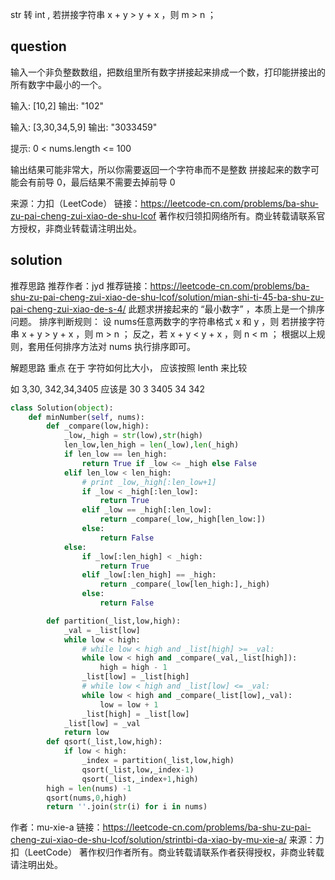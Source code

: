 str 转 int , 若拼接字符串 x + y > y + x ，则 m > n ；

## question
输入一个非负整数数组，把数组里所有数字拼接起来排成一个数，打印能拼接出的所有数字中最小的一个。


输入: [10,2]
输出: "102"

输入: [3,30,34,5,9]
输出: "3033459"
 

提示:
0 < nums.length <= 100

输出结果可能非常大，所以你需要返回一个字符串而不是整数
拼接起来的数字可能会有前导 0，最后结果不需要去掉前导 0

来源：力扣（LeetCode）
链接：https://leetcode-cn.com/problems/ba-shu-zu-pai-cheng-zui-xiao-de-shu-lcof
著作权归领扣网络所有。商业转载请联系官方授权，非商业转载请注明出处。

## solution
推荐思路
推荐作者：jyd
推荐链接：https://leetcode-cn.com/problems/ba-shu-zu-pai-cheng-zui-xiao-de-shu-lcof/solution/mian-shi-ti-45-ba-shu-zu-pai-cheng-zui-xiao-de-s-4/
此题求拼接起来的 “最小数字” ，本质上是一个排序问题。
排序判断规则： 设 nums任意两数字的字符串格式 x 和 y ，则
若拼接字符串 x + y > y + x ，则 m > n ；
反之，若 x + y < y + x ，则 n < m ；
根据以上规则，套用任何排序方法对 nums 执行排序即可。





解题思路
重点 在于 字符如何比大小， 应该按照 lenth 来比较

如 3,30, 342,34,3405
应该是 30 3 3405 34 342

```py
class Solution(object):
    def minNumber(self, nums):
        def _compare(low,high):
            _low,_high = str(low),str(high)
            len_low,len_high = len(_low),len(_high)
            if len_low == len_high:
                return True if _low <= _high else False
            elif len_low < len_high:
                # print _low,_high[:len_low+1]
                if _low < _high[:len_low]:
                    return True 
                elif _low == _high[:len_low]:
                    return _compare(_low,_high[len_low:])
                else:
                    return False
            else:
                if _low[:len_high] < _high:
                    return True 
                elif _low[:len_high] == _high:
                    return _compare(_low[len_high:],_high)
                else:
                    return False

        def partition(_list,low,high):
            _val = _list[low]
            while low < high:
                # while low < high and _list[high] >= _val:
                while low < high and _compare(_val,_list[high]):
                    high = high - 1
                _list[low] = _list[high]
                # while low < high and _list[low] <= _val:
                while low < high and _compare(_list[low],_val):
                    low = low + 1
                _list[high] = _list[low]
            _list[low] = _val
            return low
        def qsort(_list,low,high):
            if low < high:
                _index = partition(_list,low,high)
                qsort(_list,low,_index-1)
                qsort(_list,_index+1,high)
        high = len(nums) -1
        qsort(nums,0,high)
        return ''.join(str(i) for i in nums)
```
作者：mu-xie-a
链接：https://leetcode-cn.com/problems/ba-shu-zu-pai-cheng-zui-xiao-de-shu-lcof/solution/strintbi-da-xiao-by-mu-xie-a/
来源：力扣（LeetCode）
著作权归作者所有。商业转载请联系作者获得授权，非商业转载请注明出处。